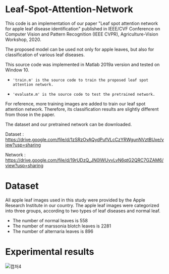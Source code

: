 # Leaf-Spot-Attention-Network

This code is an implementation of our paper "Leaf spot attention network for apple leaf disease identification" published in IEEE/CVF Conference on Computer Vision and Pattern Recognition (IEEE CVPR), Agriculture-Vision Workshop, 2020.

The proposed model can be used not only for apple leaves, but also for classification of various leaf diseases.

This source code was implemented in Matlab 2019a version and tested on Window 10.

-     'train.m' is the source code to train the proposed leaf spot attention network.
-     'evaluate.m' is the source code to test the pretrained network.

For reference, more training images are added to train our leaf spot attention network. Therefore, its classification results are slightly different from those in the paper.

The dataset and our pretrained network can be downloaded.

Dataset : https://drive.google.com/file/d/1zSRzOvAQydPufVLcCzYRWgunNVztBUxe/view?usp=sharing

Network : https://drive.google.com/file/d/19rUDzQ_JN0IWUvvLvN6qtG2QRC7GZAM6/view?usp=sharing

# Dataset

All apple leaf images used in this study were provided by the Apple Research Institute in our country. The apple leaf images were categorized into three groups, according to two types of leaf diseases and normal leaf.

- The number of normal leaves is 558
- The number of marssonia blotch leaves is 2281
- The number of alternaria leaves is 896




# Experimental results

![캡처4](https://user-images.githubusercontent.com/73872706/116659405-82ee2600-a9cc-11eb-9023-03959934cbbc.PNG)
